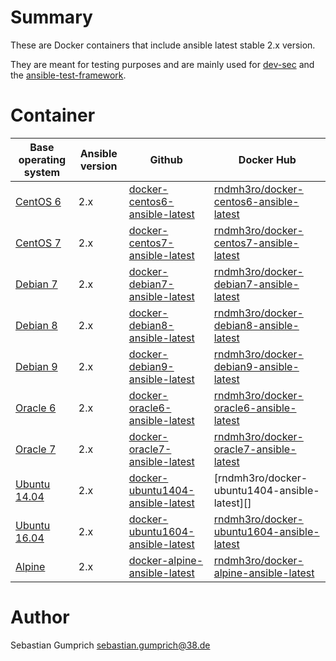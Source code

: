# Summary
These are Docker containers that include ansible latest stable 2.x version.

They are meant for testing purposes and are mainly used for [dev-sec](https://github.com/dev-sec/) and the [ansible-test-framework](https://github.com/rndmh3ro/ansible-test-framework).

# Container

| Base operating system  | Ansible version | Github                                | Docker Hub                                    |
| ---------------------- | --------------- | ------------------------------------- |-----------------------------------------------|
| [CentOS 6][centos]     | 2.x             | [docker-centos6-ansible-latest][]     | [rndmh3ro/docker-centos6-ansible-latest][]    |
| [CentOS 7][centos]     | 2.x             | [docker-centos7-ansible-latest][]     | [rndmh3ro/docker-centos7-ansible-latest][]    |
| [Debian 7][debian]     | 2.x             | [docker-debian7-ansible-latest][]     | [rndmh3ro/docker-debian7-ansible-latest][]    |
| [Debian 8][debian]     | 2.x             | [docker-debian8-ansible-latest][]     | [rndmh3ro/docker-debian8-ansible-latest][]    |
| [Debian 9][debian]     | 2.x             | [docker-debian9-ansible-latest][]     | [rndmh3ro/docker-debian9-ansible-latest][]    |
| [Oracle 6][oracle]     | 2.x             | [docker-oracle6-ansible-latest][]     | [rndmh3ro/docker-oracle6-ansible-latest][]    |
| [Oracle 7][oracle]     | 2.x             | [docker-oracle7-ansible-latest][]     | [rndmh3ro/docker-oracle7-ansible-latest][]    |
| [Ubuntu 14.04][ubuntu] | 2.x             | [docker-ubuntu1404-ansible-latest][]  | [rndmh3ro/docker-ubuntu1404-ansible-latest][] |
| [Ubuntu 16.04][ubuntu] | 2.x             | [docker-ubuntu1604-ansible-latest][]  | [rndmh3ro/docker-ubuntu1604-ansible-latest][] |
| [Alpine][alpine]       | 2.x             | [docker-alpine-ansible-latest][]      | [rndmh3ro/docker-alpine-ansible-latest][]     |


# Author

Sebastian Gumprich <sebastian.gumprich@38.de>


[centos]: https://hub.docker.com/_/centos/
[debian]: https://hub.docker.com/_/debian/
[oracle]: https://hub.docker.com/_/oraclelinux/
[ubuntu]: https://hub.docker.com/_/ubuntu/
[alpine]: https://hub.docker.com/_/alpine/
[docker-centos6-ansible-latest]: https://github.com/rndmh3ro/docker-ansible/blob/master/centos6-ansible-latest/Dockerfile
[docker-centos7-ansible-latest]: https://github.com/rndmh3ro/docker-ansible/blob/master/centos7-ansible-latest/Dockerfile
[docker-debian7-ansible-latest]: https://github.com/rndmh3ro/docker-ansible/blob/master/debian7-ansible-latest/Dockerfile
[docker-debian8-ansible-latest]: https://github.com/rndmh3ro/docker-ansible/blob/master/debian8-ansible-latest/Dockerfile
[docker-debian9-ansible-latest]: https://github.com/rndmh3ro/docker-ansible/blob/master/debian9-ansible-latest/Dockerfile
[docker-oracle6-ansible-latest]: https://github.com/rndmh3ro/docker-ansible/blob/master/oracle6-ansible-latest/Dockerfile
[docker-oracle7-ansible-latest]: https://github.com/rndmh3ro/docker-ansible/blob/master/oracle7-ansible-latest/Dockerfile
[docker-ubuntu1404-ansible-latest]: https://github.com/rndmh3ro/docker-ansible/blob/master/ubuntu1404-ansible-latest/Dockerfile
[docker-ubuntu1604-ansible-latest]: https://github.com/rndmh3ro/docker-ansible/blob/master/ubuntu1604-ansible-latest/Dockerfile
[docker-alpine-ansible-latest]: https://github.com/rndmh3ro/docker-ansible/blob/master/alpine-ansible-latest/Dockerfile

[rndmh3ro/docker-centos6-ansible-latest]: https://hub.docker.com/r/rndmh3ro/docker-centos6-ansible
[rndmh3ro/docker-centos7-ansible-latest]: https://hub.docker.com/r/rndmh3ro/docker-centos7-ansible
[rndmh3ro/docker-debian7-ansible-latest]: https://hub.docker.com/r/rndmh3ro/docker-debian7-ansible
[rndmh3ro/docker-debian8-ansible-latest]: https://hub.docker.com/r/rndmh3ro/docker-debian8-ansible
[rndmh3ro/docker-debian9-ansible-latest]: https://hub.docker.com/r/rndmh3ro/docker-debian9-ansible
[rndmh3ro/docker-oracle6-ansible-latest]: https://hub.docker.com/r/rndmh3ro/docker-oracle6-ansible
[rndmh3ro/docker-oracle7-ansible-latest]: https://hub.docker.com/r/rndmh3ro/docker-oracle7-ansible
[rndmh3ro/docker-ubuntu1604-ansible-latest]: https://hub.docker.com/r/rndmh3ro/docker-ubuntu1604-ansible
[rndmh3ro/docker-alpine-ansible-latest]: https://hub.docker.com/r/rndmh3ro/docker-alpine-ansible
